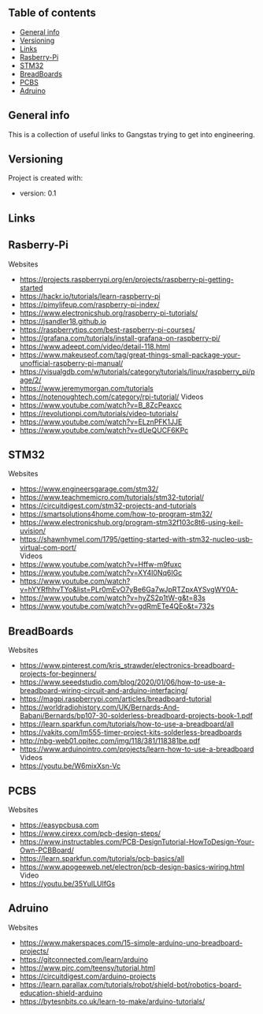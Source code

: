## Table of contents
* [General info](#general-info)
* [Versioning](#technologies)
* [Links](#links)
* [Rasberry-Pi](#rasberry-pi)
* [STM32](#stm32)
* [BreadBoards](#breadBoards)
* [PCBS](#pcbs)
* [Adruino](#adruino )


## General info
This is a collection of useful links to Gangstas trying to get into engineering.

## Versioning
Project is created with:
* version: 0.1

## Links
## Rasberry-Pi

Websites
  * https://projects.raspberrypi.org/en/projects/raspberry-pi-getting-started		
  * https://hackr.io/tutorials/learn-raspberry-pi		
  * https://pimylifeup.com/raspberry-pi-index/		
  * https://www.electronicshub.org/raspberry-pi-tutorials/		
  * https://jsandler18.github.io		
  * https://raspberrytips.com/best-raspberry-pi-courses/		
  * https://grafana.com/tutorials/install-grafana-on-raspberry-pi/		
  * https://www.adeept.com/video/detail-118.html		
  * https://www.makeuseof.com/tag/great-things-small-package-your-unofficial-raspberry-pi-manual/		
  * https://visualgdb.com/w/tutorials/category/tutorials/linux/raspberry_pi/page/2/		
  * https://www.jeremymorgan.com/tutorials		
  * https://notenoughtech.com/category/rpi-tutorial/
Videos
  * https://www.youtube.com/watch?v=B_8ZcPeaxcc		
  * https://revolutionpi.com/tutorials/video-tutorials/		
  * https://www.youtube.com/watch?v=ELznPFK1JJE		
  * https://www.youtube.com/watch?v=dUeQUCF6KPc
## STM32

Websites
 * https://www.engineersgarage.com/stm32/		
 * https://www.teachmemicro.com/tutorials/stm32-tutorial/		
 * https://circuitdigest.com/stm32-projects-and-tutorials		
 * https://smartsolutions4home.com/how-to-program-stm32/		
 * https://www.electronicshub.org/program-stm32f103c8t6-using-keil-uvision/		
 * https://shawnhymel.com/1795/getting-started-with-stm32-nucleo-usb-virtual-com-port/		
Videos
 * https://www.youtube.com/watch?v=Hffw-m9fuxc		
 * https://www.youtube.com/watch?v=XY4I0Nq6IGc		
 * https://www.youtube.com/watch?v=hYYRfhhvTYo&list=PLr0mEvO7yBe6Ga7wJpRTZpxAYSvgWY0A-		
 * https://www.youtube.com/watch?v=hyZS2p1tW-g&t=83s		
 * https://www.youtube.com/watch?v=gdRmETe4QEo&t=732s		
 
## BreadBoards

Websites
 * https://www.pinterest.com/kris_strawder/electronics-breadboard-projects-for-beginners/	
 * https://www.seeedstudio.com/blog/2020/01/06/how-to-use-a-breadboard-wiring-circuit-and-arduino-interfacing/	
 * https://magpi.raspberrypi.com/articles/breadboard-tutorial	
 * https://worldradiohistory.com/UK/Bernards-And-Babani/Bernards/bp107-30-solderless-breadboard-projects-book-1.pdf	
 * https://learn.sparkfun.com/tutorials/how-to-use-a-breadboard/all	
 * https://vakits.com/lm555-timer-project-kits-solderless-breadboards	
 * http://nbg-web01.opitec.com/img/118/381/118381be.pdf	
 * https://www.arduinointro.com/projects/learn-how-to-use-a-breadboard	
Videos
 * https://youtu.be/W6mixXsn-Vc

## PCBS

Websites
* https://easypcbusa.com
* https://www.cirexx.com/pcb-design-steps/
* https://www.instructables.com/PCB-DesignTutorial-HowToDesign-Your-Own-PCBBoard/
* https://learn.sparkfun.com/tutorials/pcb-basics/all
* https://www.apogeeweb.net/electron/pcb-design-basics-wiring.html
Video
* https://youtu.be/35YuILUlfGs

## Adruino 
Websites
* https://www.makerspaces.com/15-simple-arduino-uno-breadboard-projects/
* https://gitconnected.com/learn/arduino
* https://www.pjrc.com/teensy/tutorial.html
* https://circuitdigest.com/arduino-projects
* https://learn.parallax.com/tutorials/robot/shield-bot/robotics-board-education-shield-arduino
* https://bytesnbits.co.uk/learn-to-make/arduino-tutorials/

